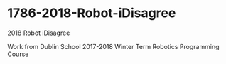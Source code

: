 # 1786-2018-Robot-iDisagree
2018 Robot iDisagree

Work from Dublin School 2017-2018 Winter Term Robotics Programming Course
